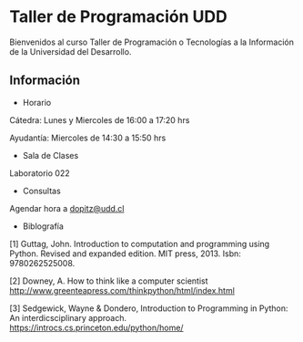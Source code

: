 # Taller de Programación UDD

Bienvenidos al curso Taller de Programación o Tecnologías a la Información de la Universidad del Desarrollo.

## Información

* Horario

Cátedra: Lunes y Miercoles de 16:00 a 17:20 hrs

Ayudantía: Miercoles de 14:30 a 15:50 hrs

* Sala de Clases

Laboratorio 022

* Consultas

Agendar hora a dopitz@udd.cl

* Biblografía

[1] Guttag, John. Introduction to computation and programming using Python. Revised and expanded edition. MIT press, 2013. Isbn: 9780262525008.

[2] Downey, A. How to think like a computer scientist http://www.greenteapress.com/thinkpython/html/index.html

[3] Sedgewick, Wayne & Dondero, Introduction to Programming in Python: An interdicsciplinary approach. https://introcs.cs.princeton.edu/python/home/
